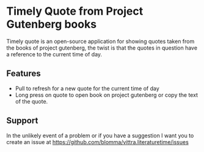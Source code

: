 # Timely Quote from Project Gutenberg books

Timely quote is an open-source application for showing quotes taken from the books of project gutenberg, the twist is that the quotes in question have a reference to the current time of day.

## Features

- Pull to refresh for a new quote for the current time of day
- Long press on quote to open book on project gutenberg or copy the text of the quote.

## Support

In the unlikely event of a problem or if you have a suggestion I want you to create an issue at https://github.com/blomma/vittra.literaturetime/issues
